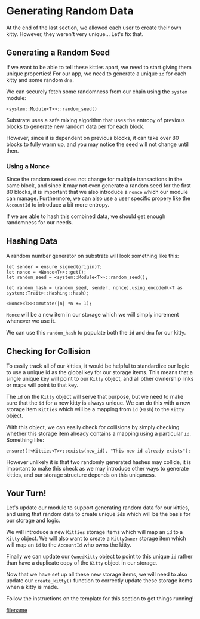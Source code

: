 Generating Random Data
===

At the end of the last section, we allowed each user to create their own kitty. However, they weren't very unique... Let's fix that.

## Generating a Random Seed
If we want to be able to tell these kitties apart, we need to start giving them unique properties! For our app, we need to generate a unique `id` for each kitty and some random `dna`.

We can securely fetch some randomness from our chain using the `system` module:

```
<system::Module<T>>::random_seed()
```

Substrate uses a safe mixing algorithm that uses the entropy of previous blocks to generate new random data per for each block.

However, since it is dependent on previous blocks, it can take over 80 blocks to fully warm up, and you may notice the seed will not change until then.

### Using a Nonce

Since the random seed does not change for multiple transactions in the same block, and since it may not even generate a random seed for the first 80 blocks, it is important that we also introduce a `nonce` which our module can manage. Furthermore, we can also use a user specific propery like the `AccountId` to introduce a bit more entropy.

If we are able to hash this combined data, we should get enough randomness for our needs.

## Hashing Data
A random number generator on substrate will look something like this:

```
let sender = ensure_signed(origin)?;
let nonce = <Nonce<T>>::get();
let random_seed = <system::Module<T>>::random_seed();

let random_hash = (random_seed, sender, nonce).using_encoded(<T as system::Trait>::Hashing::hash);

<Nonce<T>>::mutate(|n| *n += 1);
```

`Nonce` will be a new item in our storage which we will simply increment whenever we use it.

We can use this `random_hash` to populate both the `id` and `dna` for our kitty.

## Checking for Collision

To easily track all of our kitties, it would be helpful to standardize our logic to use a unique id as the global key for our storage items. This means that a single unique key will point to our `Kitty` object, and all other ownership links or maps will point to that key.

The `id` on the `Kitty` object will serve that purpose, but we need to make sure that the `id` for a new kitty is always unique. We can do this with a new storage item `Kitties` which will be a mapping from `id` (`Hash`) to the `Kitty` object.

With this object, we can easily check for collisions by simply checking whether this storage item already contains a mapping using a particular `id`. Something like:

```
ensure!(!<Kitties<T>>::exists(new_id), "This new id already exists");
```

However unlikely it is that two randomly generated hashes may collide, it is important to make this check as we may introduce other ways to generate kitties, and our storage structure depends on this uniquness.

## Your Turn!

Let's update our module to support generating random data for our kitties, and using that random data to create unique `id`s which will be the basis for our storage and logic.

We will introduce a new `Kitties` storage items which will map an `id` to a `Kitty` object. We will also want to create a `KittyOwner` storage item which will map an `id` to the `AccountId` who owns the kitty.

Finally we can update our `OwnedKitty` object to point to this unique `id` rather than have a duplicate copy of the `Kitty` object in our storage.

Now that we have set up all these new storage items, we will need to also update our `create_kitty()` function to correctly update these storage items when a kitty is made.

Follow the instructions on the template for this section to get things running!

[filename](./assets/2.1-template.rs ':include :type=code embed')